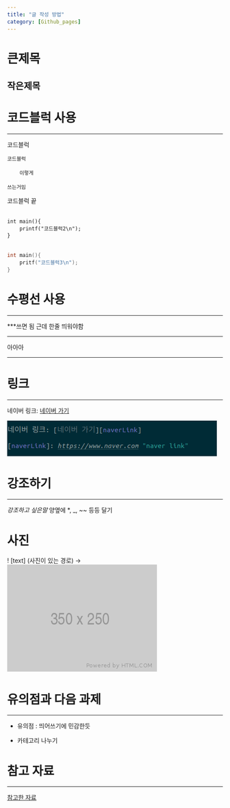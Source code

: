 ```yaml
---
title: "글 작성 방법"
category: [Github_pages]
---
```

큰제목
======

작은제목
-------

# 코드블럭 사용

***
코드블럭
	
	코드블럭
	
		이렇게
		
	쓰는거임

코드블럭 끝

<pre>
<code>
int main(){
	printf("코드블럭2\n");
}
</code>
</pre>

```c
int main(){
	pritf("코드블럭3\n");
}
```

# 수평선 사용

***
***쓰면 됨
근데 한줄 띄워야함

***

아아아

------



# 링크

***
네이버 링크: [네이버 가기][naverLink]

[naverLink]: https://www.naver.com "naver link"

![way to link](/assets/way_to_link.png)

# 강조하기

***
*강조하고 싶은말* 양옆에 *, _, ~~ 등등 달기

# 사진
! [text] (사진이 있는 경로) ->
![alt text](/assets/350x250.png)

# 유의점과 다음 과제

***
* 유의점 : 띄어쓰기에 민감한듯

* 카테고리 나누기

# 참고 자료

***
[참고한 자료][reference]

[reference]: https://gist.github.com/ihoneymon/652be052a0727ad59601 "refer"
